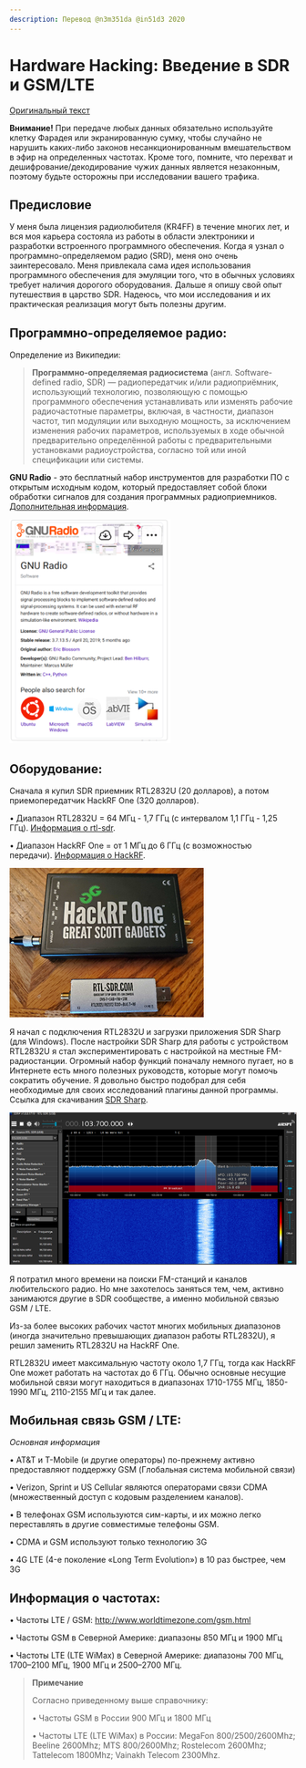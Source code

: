 ```yaml
---
description: Перевод @n3m351da @in51d3 2020
---
```


# Hardware Hacking: Введение в SDR и GSM/LTE

[Оригинальный текст](https://www.blackhillsinfosec.com/intro-to-software-defined-radio-and-gsm-lte/)


**Внимание!** При передаче любых данных обязательно используйте клетку Фарадея или экранированную сумку, чтобы случайно не нарушить каких-либо законов несанкционированным вмешательством в эфир на определенных частотах. Кроме того, помните, что перехват и дешифрование/декодирование чужих данных является незаконным, поэтому будьте осторожны при исследовании вашего трафика.

## **Предисловие**

У меня была лицензия радиолюбителя \(KR4FF\) в течение многих лет, и вся моя карьера состояла из работы в области электроники и разработки встроенного программного обеспечения. Когда я узнал о программно-определяемом радио \(SRD\), меня оно очень заинтересовало. Меня привлекала сама идея использования программного обеспечения для эмуляции того, что в обычных условиях требует наличия дорогого оборудования. Дальше я опишу свой опыт путешествия в царство SDR. Надеюсь, что мои исследования и их практическая реализация могут быть полезны другим.

## **Программно-определяемое радио:**

Определение из Википедии:

> **Программно-определяемая радиосистема** \(англ. Software-defined radio, SDR\) — радиопередатчик и/или радиоприёмник, использующий технологию, позволяющую с помощью программного обеспечения устанавливать или изменять рабочие радиочастотные параметры, включая, в частности, диапазон частот, тип модуляции или выходную мощность, за исключением изменения рабочих параметров, используемых в ходе обычной предварительно определённой работы с предварительными установками радиоустройства, согласно той или иной спецификации или системы.

**GNU Radio** - это бесплатный набор инструментов для разработки ПО с открытым исходным кодом, который предоставляет собой блоки обработки сигналов для создания программных радиоприемников. [Дополнительная информация](https://www.gnuradio.org/).

![](../../.gitbook/assets/image%20%28286%29.png)

## **Оборудование:**

Сначала я купил SDR приемник RTL2832U \(20 долларов\), а потом приемопередатчик HackRF One \(320 долларов\).

• Диапазон RTL2832U = 64 МГц - 1,7 ГГц \(с интервалом 1,1 ГГц - 1,25 ГГц\). [Информация о rtl-sdr](https://www.rtl-sdr.com/buy-rtl-sdr-dvb-t-dongles/).

• Диапазон HackRF One = от 1 МГц до 6 ГГц \(с возможностью передачи\). [Информация о HackRF](https://greatscottgadgets.com/hackrf/).

![](../../.gitbook/assets/image%20%28285%29.png)

Я начал с подключения RTL2832U и загрузки приложения SDR Sharp \(для Windows\). После настройки SDR Sharp для работы с устройством RTL2832U я стал экспериментировать с настройкой на местные FM-радиостанции. Огромный набор функций поначалу немного пугает, но в Интернете есть много полезных руководств, которые могут помочь сократить обучение. Я довольно быстро подобрал для себя необходимые для своих исследований плагины данной программы. Ссылка для скачивания [SDR Sharp](https://airspy.com/download/). 

![](../../.gitbook/assets/image%20%28287%29.png)

Я потратил много времени на поиски FM-станций и каналов любительского радио. Но мне захотелось заняться тем, чем, активно занимаются другие в SDR сообществе, а именно мобильной связью GSM / LTE.

Из-за более высоких рабочих частот многих мобильных диапазонов \(иногда значительно превышающих диапазон работы RTL2832U\), я решил заменить RTL2832U на HackRF One.

RTL2832U имеет максимальную частоту около 1,7 ГГц, тогда как HackRF One может работать на частотах до 6 ГГц. Обычно основные несущие мобильной связи могут находиться в диапазонах 1710-1755 МГц, 1850-1990 МГц, 2110-2155 МГц и так далее.

## **Мобильная связь** **GSM** **/** **LTE:**

_Основная информация_

• AT&T и T-Mobile \(и другие операторы\) по-прежнему активно предоставляют поддержку GSM \(Глобальная система мобильной связи\)

• Verizon, Sprint и US Cellular являются операторами связи CDMA \(множественный доступ с кодовым разделением каналов\).

• В телефонах GSM используются сим-карты, и их можно легко переставлять в другие совместимые телефоны GSM.

• CDMA и GSM используют только технологию 3G

• 4G LTE \(4-е поколение «Long Term Evolution»\) в 10 раз быстрее, чем 3G

## **Информация о частотах:**

• Частоты LTE / GSM: http://www.worldtimezone.com/gsm.html

• Частоты GSM в Северной Америке: диапазоны 850 МГц и 1900 МГц

• Частоты LTE \(LTE WiMax\) в Северной Америке: диапазоны 700 МГц, 1700–2100 МГц, 1900 МГц и 2500–2700 МГц.

> **Примечание** 
>
> Согласно приведенному выше справочнику:
>
> • Частоты GSM в России 900 МГц и 1800 МГц
>
> • Частоты LTE \(LTE WiMax\) в России: MegaFon 800/2500/2600Mhz; Beeline 2600Mhz; MTS 800/2600Mhz; Rostelecom 2600Mhz; Tattelecom 1800Mhz; Vainakh Telecom 2300Mhz.

  




